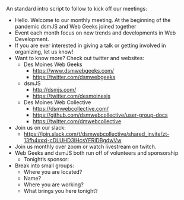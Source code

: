 An standard intro script to follow to kick off our meetings:
- Hello. Welcome to our monthly meeting. At the beginning of the pandemic dsmJS and Web Geeks joined together
- Event each month focus on new trends and developments in Web Development.
- If you are ever interested in giving a talk or getting involved in organizing, let us know!
- Want to know more? Check out twitter and websites:
  - Des Moines Web Geeks
    - https://www.dsmwebgeeks.com/
    - https://twitter.com/dsmwebgeeks
  - dsmJS
    - http://dsmjs.com/
    - https://twitter.com/desmoinesjs
  - Des Moines Web Collective
    - https://dsmwebcollective.com/
    - https://github.com/dsmwebcollective/user-group-docs
    - https://twitter.com/dmwebcollective
- Join us on our slack:
  - https://join.slack.com/t/dsmwebcollective/shared_invite/zt-13fh4xxxj-cDLUHD3IHcsYFRlDBgdwVw
- Join us monthly over zoom or watch livestream on twitch.
- Web Geeks and dsmJS both run off of volunteers and sponsorship
  - Tonight’s sponsor:
- Break into small groups:
  - Where you are located?
  - Name?
  - Where you are working?
  - What brings you here tonight?
